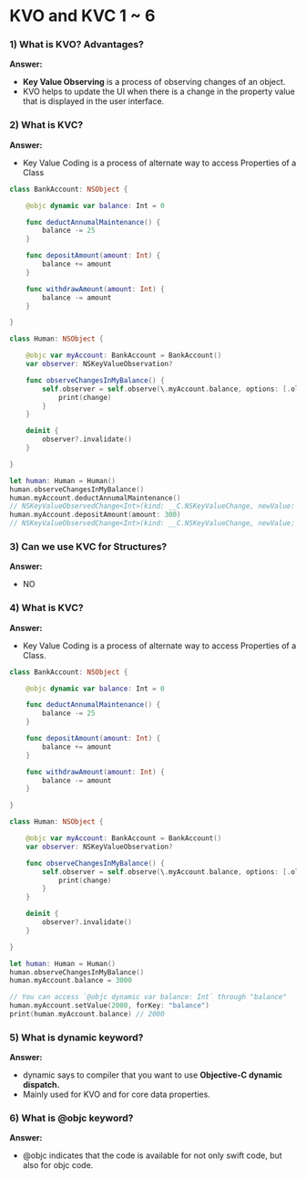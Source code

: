 # KVO and KVC 1 ~ 6

### 1) What is KVO? Advantages?

**Answer:**

- **Key Value Observing** is a process of observing changes of an object.
- KVO helps to update the UI when there is a change in the property value that is displayed in the user interface.

### 2) What is KVC?

**Answer:**

- Key Value Coding is a process of alternate way to access Properties of a Class

```swift
class BankAccount: NSObject {

    @objc dynamic var balance: Int = 0

    func deductAnnumalMaintenance() {
        balance -= 25
    }

    func depositAmount(amount: Int) {
        balance += amount
    }

    func withdrawAmount(amount: Int) {
        balance -= amount
    }

}

class Human: NSObject {

    @objc var myAccount: BankAccount = BankAccount()
    var observer: NSKeyValueObservation?

    func observeChangesInMyBalance() {
        self.observer = self.observe(\.myAccount.balance, options: [.old, .new]) { human, change in
            print(change)
        }
    }

    deinit {
        observer?.invalidate()
    }

}

let human: Human = Human()
human.observeChangesInMyBalance()
human.myAccount.deductAnnumalMaintenance()
// NSKeyValueObservedChange<Int>(kind: __C.NSKeyValueChange, newValue: Optional(-25), oldValue: Optional(0), indexes: nil, isPrior: false)
human.myAccount.depositAmount(amount: 300)
// NSKeyValueObservedChange<Int>(kind: __C.NSKeyValueChange, newValue: Optional(275), oldValue: Optional(-25), indexes: nil, isPrior: false)
```

### 3) Can we use KVC for Structures?

**Answer:**

- NO

### 4) What is KVC?

**Answer:**

- Key Value Coding is a process of alternate way to access Properties of a Class.

```swift
class BankAccount: NSObject {

    @objc dynamic var balance: Int = 0

    func deductAnnumalMaintenance() {
        balance -= 25
    }

    func depositAmount(amount: Int) {
        balance += amount
    }

    func withdrawAmount(amount: Int) {
        balance -= amount
    }

}

class Human: NSObject {

    @objc var myAccount: BankAccount = BankAccount()
    var observer: NSKeyValueObservation?

    func observeChangesInMyBalance() {
        self.observer = self.observe(\.myAccount.balance, options: [.old, .new]) { human, change in
            print(change)
        }
    }

    deinit {
        observer?.invalidate()
    }

}

let human: Human = Human()
human.observeChangesInMyBalance()
human.myAccount.balance = 3000

// You can access `@objc dynamic var balance: Int` through "balance"
human.myAccount.setValue(2000, forKey: "balance")
print(human.myAccount.balance) // 2000
```

### 5) What is dynamic keyword?

**Answer:**

- dynamic says to compiler that you want to use **Objective-C dynamic dispatch.**
- Mainly used for KVO and for core data properties.

### 6) What is @objc keyword?

**Answer:**

- @objc indicates that the code is available for not only swift code, but also for objc code.
